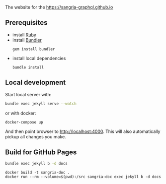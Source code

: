 The website for the https://sangria-graphql.github.io

## Prerequisites

- install [Ruby](https://www.ruby-lang.org/en/)
- install [Bundler](https://bundler.io/)
  ```
  gem install bundler
  ```
- install local dependencies
  ```
  bundle install
  ```

## Local development

Start local server with:

```bash
bundle exec jekyll serve --watch
```

or with docker:
```
docker-compose up
```


And then point browser to [http://localhost:4000](http://localhost:4000). This will also automatically pickup all changes you make.

## Build for GitHub Pages

```bash
bundle exec jekyll b -d docs
```

```
docker build -t sangria-doc .
docker run --rm --volume=$(pwd):/src sangria-doc exec jekyll b -d docs
```